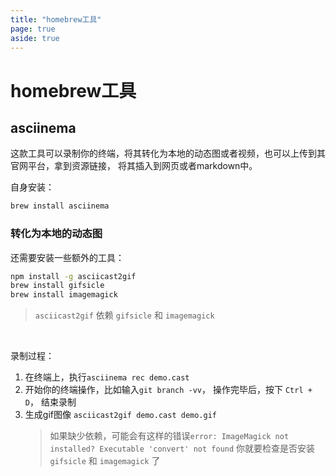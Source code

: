 ```yaml
---
title: "homebrew工具"
page: true
aside: true
---
```


# homebrew工具 

## asciinema
这款工具可以录制你的终端，将其转化为本地的动态图或者视频，也可以上传到其官网平台，拿到资源链接，
将其插入到网页或者markdown中。

自身安装： 
```sh  
brew install asciinema
```

### 转化为本地的动态图  
还需要安装一些额外的工具：
```sh 
npm install -g asciicast2gif
brew install gifsicle 
brew install imagemagick 
```

> `asciicast2gif` 依赖 `gifsicle` 和 `imagemagick `


<br>

录制过程：
1. 在终端上，执行`asciinema rec demo.cast`
2. 开始你的终端操作，比如输入`git branch -vv`， 操作完毕后，按下 `Ctrl + D`， 结束录制
3. 生成gif图像 `asciicast2gif demo.cast demo.gif`
    > 如果缺少依赖，可能会有这样的错误`error: ImageMagick not installed? Executable 'convert' not found`
    > 你就要检查是否安装 `gifsicle` 和 `imagemagick` 了







<Giscus />